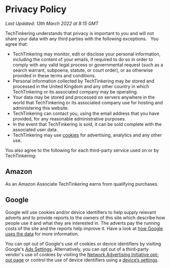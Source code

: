# Privacy Policy

_Last Updated: 13th March 2022 at 8:15 GMT_

TechTinkering understands that privacy is important to you and will not
 share your data with any third parties with the following exceptions.
 &nbsp; You agree that:

* TechTinkering may monitor, edit or disclose your personal information, including the content of your emails, if required to do so in order to comply with any valid legal process or governmental request (such as a search warrant, subpoena, statute, or court order), or as otherwise provided in these terms and conditions.
* Personal information collected by TechTinkering may be stored and processed in the United Kingdom and any other country in which TechTinkering or its associated company may be operating.
* Your data may be stored and processed on servers anywhere in the world that TechTinkering or its associated company use for hosting and administering this website.
* TechTinkering can contact you, using the email address that you have provided, for any reasonable administrative purposes.
* In the event that TechTinkering is sold, it can be sold complete with the associated user data.
* TechTinkering may use [cookies](https://cookiesandyou.com/) for advertising, analytics and any other use.

You also agree to the following for each third-party service used on or by TechTinkering:

## Amazon

As an Amazon Associate TechTinkering earns from qualifying purchases.


## Google
Google will use cookies and/or device identifiers to help supply relevant adverts and to provide reports to the owners of this site which describe how people use it and what they are interested in.  The adverts pay the running costs of the site and the reports help improve it.  Have a look at [how Google uses the data](http://www.google.com/intl/en/policies/privacy/partners/) for more information.

You can opt out of Google's use of cookies or device identifiers by visiting Google's [Ads Settings](http://www.google.com/settings/ads). Alternatively, you can opt out of a third-party vendor's use of cookies by visiting the [Network Advertising Initiative opt-out page](http://www.networkadvertising.org/managing/opt_out.asp) or control the use of device identifiers using a [device’s settings](https://support.google.com/ads/answer/1660762#mob).
